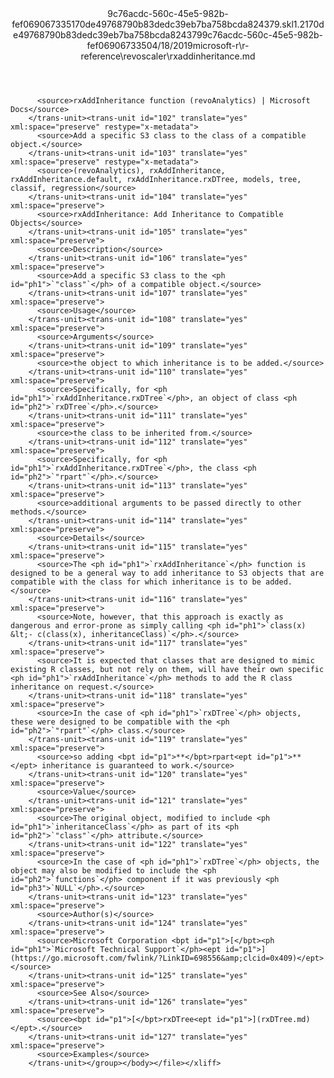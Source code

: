 <?xml version="1.0"?><xliff version="1.2" xmlns="urn:oasis:names:tc:xliff:document:1.2" xmlns:xsi="http://www.w3.org/2001/XMLSchema-instance" xsi:schemaLocation="urn:oasis:names:tc:xliff:document:1.2 xliff-core-1.2-transitional.xsd"><file datatype="xml" original="rxaddinheritance.md" source-language="en-US" target-language="en-US"><header><tool tool-id="mdxliff" tool-name="mdxliff" tool-version="1.0-d1654b2" tool-company="Microsoft" /><xliffext:skl_file_name xmlns:xliffext="urn:microsoft:content:schema:xliffextensions">9c76acdc-560c-45e5-982b-fef069067335170de49768790b83dedc39eb7ba758bcda824379.skl</xliffext:skl_file_name><xliffext:version xmlns:xliffext="urn:microsoft:content:schema:xliffextensions">1.2</xliffext:version><xliffext:ms.openlocfilehash xmlns:xliffext="urn:microsoft:content:schema:xliffextensions">170de49768790b83dedc39eb7ba758bcda824379</xliffext:ms.openlocfilehash><xliffext:ms.sourcegitcommit xmlns:xliffext="urn:microsoft:content:schema:xliffextensions">9c76acdc-560c-45e5-982b-fef069067335</xliffext:ms.sourcegitcommit><xliffext:ms.lasthandoff xmlns:xliffext="urn:microsoft:content:schema:xliffextensions">04/18/2019</xliffext:ms.lasthandoff><xliffext:ms.openlocfilepath xmlns:xliffext="urn:microsoft:content:schema:xliffextensions">microsoft-r\r-reference\revoscaler\rxaddinheritance.md</xliffext:ms.openlocfilepath></header><body><group id="content" extype="content"><trans-unit id="101" translate="yes" xml:space="preserve" restype="x-metadata">
          <source>rxAddInheritance function (revoAnalytics) | Microsoft Docs</source>
        </trans-unit><trans-unit id="102" translate="yes" xml:space="preserve" restype="x-metadata">
          <source>Add a specific S3 class to the class of a compatible object.</source>
        </trans-unit><trans-unit id="103" translate="yes" xml:space="preserve" restype="x-metadata">
          <source>(revoAnalytics), rxAddInheritance, rxAddInheritance.default, rxAddInheritance.rxDTree, models, tree, classif, regression</source>
        </trans-unit><trans-unit id="104" translate="yes" xml:space="preserve">
          <source>rxAddInheritance: Add Inheritance to Compatible Objects</source>
        </trans-unit><trans-unit id="105" translate="yes" xml:space="preserve">
          <source>Description</source>
        </trans-unit><trans-unit id="106" translate="yes" xml:space="preserve">
          <source>Add a specific S3 class to the <ph id="ph1">`"class"`</ph> of a compatible object.</source>
        </trans-unit><trans-unit id="107" translate="yes" xml:space="preserve">
          <source>Usage</source>
        </trans-unit><trans-unit id="108" translate="yes" xml:space="preserve">
          <source>Arguments</source>
        </trans-unit><trans-unit id="109" translate="yes" xml:space="preserve">
          <source>the object to which inheritance is to be added.</source>
        </trans-unit><trans-unit id="110" translate="yes" xml:space="preserve">
          <source>Specifically, for <ph id="ph1">`rxAddInheritance.rxDTree`</ph>, an object of class <ph id="ph2">`rxDTree`</ph>.</source>
        </trans-unit><trans-unit id="111" translate="yes" xml:space="preserve">
          <source>the class to be inherited from.</source>
        </trans-unit><trans-unit id="112" translate="yes" xml:space="preserve">
          <source>Specifically, for <ph id="ph1">`rxAddInheritance.rxDTree`</ph>, the class <ph id="ph2">`"rpart"`</ph>.</source>
        </trans-unit><trans-unit id="113" translate="yes" xml:space="preserve">
          <source>additional arguments to be passed directly to other methods.</source>
        </trans-unit><trans-unit id="114" translate="yes" xml:space="preserve">
          <source>Details</source>
        </trans-unit><trans-unit id="115" translate="yes" xml:space="preserve">
          <source>The <ph id="ph1">`rxAddInheritance`</ph> function is designed to be a general way to add inheritance to S3 objects that are compatible with the class for which inheritance is to be added.</source>
        </trans-unit><trans-unit id="116" translate="yes" xml:space="preserve">
          <source>Note, however, that this approach is exactly as dangerous and error-prone as simply calling <ph id="ph1">`class(x) &lt;- c(class(x), inheritanceClass)`</ph>.</source>
        </trans-unit><trans-unit id="117" translate="yes" xml:space="preserve">
          <source>It is expected that classes that are designed to mimic existing R classes, but not rely on them, will have their own specific <ph id="ph1">`rxAddInheritance`</ph> methods to add the R class inheritance on request.</source>
        </trans-unit><trans-unit id="118" translate="yes" xml:space="preserve">
          <source>In the case of <ph id="ph1">`rxDTree`</ph> objects, these were designed to be compatible with the <ph id="ph2">`"rpart"`</ph> class.</source>
        </trans-unit><trans-unit id="119" translate="yes" xml:space="preserve">
          <source>so adding <bpt id="p1">**</bpt>rpart<ept id="p1">**</ept> inheritance is guaranteed to work.</source>
        </trans-unit><trans-unit id="120" translate="yes" xml:space="preserve">
          <source>Value</source>
        </trans-unit><trans-unit id="121" translate="yes" xml:space="preserve">
          <source>The original object, modified to include <ph id="ph1">`inheritanceClass`</ph> as part of its <ph id="ph2">`"class"`</ph> attribute.</source>
        </trans-unit><trans-unit id="122" translate="yes" xml:space="preserve">
          <source>In the case of <ph id="ph1">`rxDTree`</ph> objects, the object may also be modified to include the <ph id="ph2">`functions`</ph> component if it was previously <ph id="ph3">`NULL`</ph>.</source>
        </trans-unit><trans-unit id="123" translate="yes" xml:space="preserve">
          <source>Author(s)</source>
        </trans-unit><trans-unit id="124" translate="yes" xml:space="preserve">
          <source>Microsoft Corporation <bpt id="p1">[</bpt><ph id="ph1">`Microsoft Technical Support`</ph><ept id="p1">](https://go.microsoft.com/fwlink/?LinkID=698556&amp;clcid=0x409)</ept></source>
        </trans-unit><trans-unit id="125" translate="yes" xml:space="preserve">
          <source>See Also</source>
        </trans-unit><trans-unit id="126" translate="yes" xml:space="preserve">
          <source><bpt id="p1">[</bpt>rxDTree<ept id="p1">](rxDTree.md)</ept>.</source>
        </trans-unit><trans-unit id="127" translate="yes" xml:space="preserve">
          <source>Examples</source>
        </trans-unit></group></body></file></xliff>